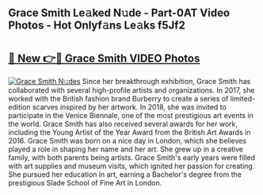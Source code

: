 ## Grace Smith Le𝚊ked N𝚞de - Part-0AT Video Photos - Hot Onlyf𝚊ns Le𝚊ks f5Jf2

# <h2><a href="http://ab79936.deff.icu/?id=Grace+Smith">🔗 New 👉🔴 Grace Smith VIDEO Photos</a></h2>

[![Grace Smith N𝚞des](https://i.imgur.com/rIISA9y.gif)](http://ab79936.deff.icu/?id=Grace+Smith)
Since her breakthrough exhibition, Grace Smith has collaborated with several high-profile artists and organizations. In 2017, she worked with the British fashion brand Burberry to create a series of limited-edition scarves inspired by her artwork. In 2018, she was invited to participate in the Venice Biennale, one of the most prestigious art events in the world. Grace Smith has also received several awards for her work, including the Young Artist of the Year Award from the British Art Awards in 2016. Grace Smith was born on a nice day in London, which she believes played a role in shaping her name and her art. She grew up in a creative family, with both parents being artists. Grace Smith's early years were filled with art supplies and museum visits, which ignited her passion for creating. She pursued her education in art, earning a Bachelor's degree from the prestigious Slade School of Fine Art in London.
